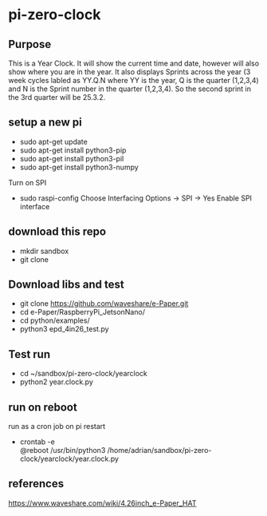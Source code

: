 # pi-zero-clock

## Purpose
This is a Year Clock.  It will show the current time and date, however will also show where you are in the year.  It also displays Sprints across the year (3 week cycles labled as YY.Q.N where YY is the year, Q is the quarter (1,2,3,4) and N is the Sprint number in the quarter (1,2,3,4).  So the second sprint in the 3rd quarter will be 25.3.2.

## setup a new pi
- sudo apt-get update
- sudo apt-get install python3-pip
- sudo apt-get install python3-pil
- sudo apt-get install python3-numpy

Turn on SPI
- sudo raspi-config
Choose Interfacing Options -> SPI -> Yes Enable SPI interface

## download this repo
- mkdir sandbox
- git clone  

## Download libs and test
- git clone https://github.com/waveshare/e-Paper.git  
- cd e-Paper/RaspberryPi_JetsonNano/  
- cd python/examples/  
- python3 epd_4in26_test.py  

## Test run
- cd ~/sandbox/pi-zero-clock/yearclock  
- python2 year.clock.py  

## run on reboot
run as a cron job on pi restart

- crontab -e  
@reboot /usr/bin/python3 /home/adrian/sandbox/pi-zero-clock/yearclock/year.clock.py

## references
https://www.waveshare.com/wiki/4.26inch_e-Paper_HAT
